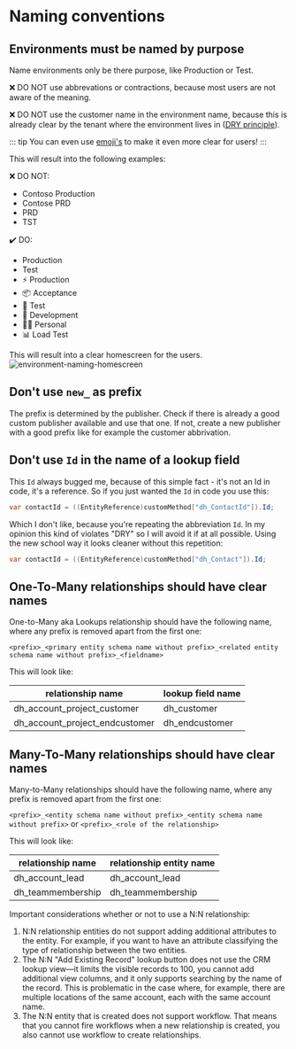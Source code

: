 # Naming conventions

## Environments must be named by purpose <Required/>
Name environments only be there purpose, like Production or Test.

❌ DO NOT use abbrevations or contractions, because most users are not aware of the meaning.

❌ DO NOT use the customer name in the environment name, because this is already clear by the tenant where the environment lives in ([DRY principle](https://en.wikipedia.org/wiki/Don%27t_repeat_yourself)).

::: tip
You can even use [emoji's](https://getemoji.com/) to make it even more clear for users!
:::

This will result into the following examples:

❌ DO NOT:

- Contoso Production
- Contose PRD
- PRD
- TST

✔️ DO:

- Production
- Test
- ⚡ Production
- 📦 Acceptance
- 🚦 Test
- 🧪 Development
- 👨‍💼 Personal
- 📊 Load Test

This will result into a clear homescreen for the users.
![environment-naming-homescreen](/assets/environment-naming-homescreen.png)

## Don't use `new_` as prefix <Required/>

The prefix  is determined by the publisher. Check if there is already a good custom publisher available and use that one. If not, create a new publisher with a good prefix like for example the customer abbrivation.

## Don't use `Id` in the name of a lookup field <Required/>

This `Id` always bugged me, because of this simple fact - it's not an Id in code, it's a reference. So if you just wanted the `Id` in code you use this:

```csharp
var contactId = ((EntityReference)customMethod["dh_ContactId"]).Id;
```

Which I don't like, because you're repeating the abbreviation `Id`. In my opinion this kind of violates "DRY" so I will avoid it if at all possible. Using the new school way it looks cleaner without this repetition:
 
```csharp
var contactId = ((EntityReference)customMethod["dh_Contact"]).Id;
```

## One-To-Many relationships should have clear names <Recommended/>

One-to-Many aka Lookups relationship should have the following name, where any prefix is removed apart from the first one:

`<prefix>_<primary entity schema name without prefix>_<related entity schema name without prefix>_<fieldname>`

This will look like:

|relationship name                | lookup field name|
|---------------------------------|------------------|
|dh_account_project_customer      | dh_customer      |
|dh_account_project_endcustomer   | dh_endcustomer   |

## Many-To-Many relationships should have clear names

Many-to-Many relationships should have the following name, where any prefix is removed apart from the first one:

`<prefix>_<entity schema name without prefix>_<entity schema name without prefix>` or
`<prefix>_<role of the relationship>`

This will look like:

|relationship name     | relationship entity name|
|----------------------|-------------------------|
|dh_account_lead       | dh_account_lead         |
|dh_teammembership     | dh_teammembership       |

Important considerations whether or not to use a N:N relationship:

1. N:N relationship entities do not support adding additional attributes to the entity. For example, if you want to have an attribute classifying the type of relationship between the two entities.
2. The N:N "Add Existing Record" lookup button does not use the CRM lookup view—it limits the visible records to 100, you cannot add additional view columns, and it only supports searching by the name of the record. This is problematic in the case where, for example, there are multiple locations of the same account, each with the same account name.
3. The N:N entity that is created does not support workflow. That means that you cannot fire workflows when a new relationship is created, you also cannot use workflow to create relationships.
